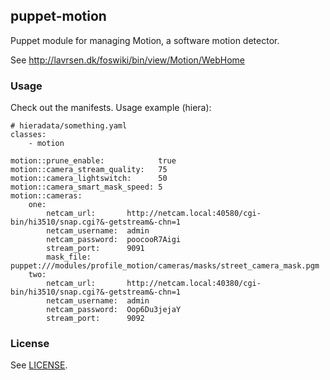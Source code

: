 ## puppet-motion

Puppet module for managing Motion, a software motion detector.

See http://lavrsen.dk/foswiki/bin/view/Motion/WebHome

### Usage

Check out the manifests. Usage example (hiera):

```
# hieradata/something.yaml
classes:
    - motion

motion::prune_enable:            true
motion::camera_stream_quality:   75
motion::camera_lightswitch:      50
motion::camera_smart_mask_speed: 5
motion::cameras:
    one:
        netcam_url:       http://netcam.local:40580/cgi-bin/hi3510/snap.cgi?&-getstream&-chn=1
        netcam_username:  admin
        netcam_password:  poocooR7Aigi
        stream_port:      9091
        mask_file:        puppet:///modules/profile_motion/cameras/masks/street_camera_mask.pgm
    two:
        netcam_url:       http://netcam.local:40380/cgi-bin/hi3510/snap.cgi?&-getstream&-chn=1
        netcam_username:  admin
        netcam_password:  Oop6Du3jejaY
        stream_port:      9092
```

### License

See [LICENSE](LICENSE).
